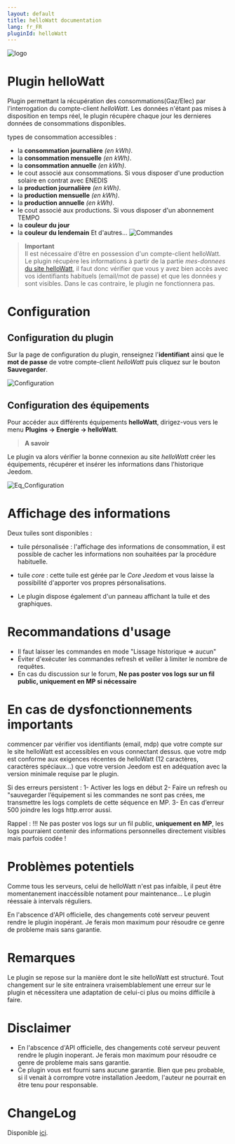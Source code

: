 ```yaml
---
layout: default
title: helloWatt documentation
lang: fr_FR
pluginId: helloWatt
---
```

![logo](https://limad.github.io/plugins-docs/plugin-helloWatt/images/logo.PNG)
# Plugin helloWatt

Plugin permettant la récupération des consommations(Gaz/Elec) par l'interrogation du compte-client *helloWatt*. Les données n'étant pas mises à disposition en temps réel, le plugin récupère chaque jour les dernieres données de consommations disponibles. 

types de consommation accessibles :
- la **consommation journalière** *(en kWh)*.
- la **consommation mensuelle** *(en kWh)*.
- la **consommation annuelle** *(en kWh)*.
- le cout associé aux consommations.
Si vous disposer d'une production solaire en contrat avec ENEDIS
- la **production journalière** *(en kWh)*.
- la **production mensuelle** *(en kWh)*.
- la **production annuelle** *(en kWh)*.
- le cout associé aux productions.
Si vous disposer d'un abonnement TEMPO
- la **couleur du jour**
- la **couleur du lendemain**
Et d'autres...
![Commandes](https://limad.github.io/plugins-docs/plugin-helloWatt/images/helloWatt_screenshot2.png)

>**Important**      
>Il est nécessaire d'être en possession d'un compte-client helloWatt. Le plugin récupère les informations à partir de la partie *mes-donnees* <a href="https://www.helloWatt.fr/mon-compte/ma-consommation/mes-donnees" target="_blank">du site helloWatt</a>, il faut donc vérifier que vous y avez bien accès avec vos identifiants habituels (email/mot de passe) et que les données y sont visibles. Dans le cas contraire, le plugin ne fonctionnera pas.

# Configuration

## Configuration du plugin

Sur la page de configuration du plugin, renseignez l'**identifiant** ainsi que le **mot de passe** de votre compte-client *helloWatt* puis cliquez sur le bouton **Sauvegarder**.

![Configuration](https://limad.github.io/plugins-docs/plugin-helloWatt/images/helloWatt_Eqconfig.png)

## Configuration des équipements

Pour accéder aux différents équipements **helloWatt**, dirigez-vous vers le menu **Plugins → Energie → helloWatt**.

> **A savoir**    

Le plugin va alors vérifier la bonne connexion au site *helloWatt* créer les équipements, récupérer et insérer les informations dans l'historique Jeedom.

![Eq_Configuration](https://limad.github.io/plugins-docs/plugin-helloWatt/images/helloWatt_config.png)

# Affichage des informations
Deux tuiles sont disponibles : 
- tuile pérsonalisée : l'affichage des informations de consommation, il est possible de cacher les informations non souhaitées par la procédure habituelle.
- tuile *core* : cette tuile est gérée par le *Core Jeedom* et vous laisse la possibilité d'apporter vos propres pérsonalisations.

- Le plugin dispose également d'un panneau affichant la tuile et des graphiques.

# Recommandations d'usage
- Il faut laisser les commandes en mode "Lissage historique => aucun"
- Éviter d'exécuter les commandes refresh et veiller à limiter le nombre de requêtes.
- En cas du discussion sur le forum, **Ne pas poster vos logs sur un fil public, uniquement en MP si nécessaire**

# En cas de dysfonctionnements importants
commencer par vérifier vos identifiants (email, mdp)
que votre compte sur le site helloWatt est accessibles en vous connectant dessus.
que votre mdp est conforme aux exigences récentes de helloWatt (12 caractères, caractères spéciaux…)
que votre version Jeedom est en adéquation avec la version minimale requise par le plugin.

Si des erreurs persistent :
1- Activer les logs en début
2- Faire un refresh ou "sauvegarder l’équipement si les commandes ne sont pas crées, me transmettre les logs complets de cette séquence en MP. 
3- En cas d’erreur 500 joindre les logs http.error aussi.

Rappel : !!! Ne pas poster vos logs sur un fil public, **uniquement en MP**, les logs pourraient contenir des informations personnelles directement visibles mais parfois codée !


# Problèmes potentiels

Comme tous les serveurs, celui de helloWatt n'est pas infaible, il peut être momentanement inaccéssible notament pour maintenance…
Le plugin réessaie à intervals réguliers.

En l'abscence d'API officielle, des changements coté serveur peuvent rendre le plugin inopérant. Je ferais mon maximum pour résoudre ce genre de probleme mais sans garantie.

# Remarques

Le plugin se repose sur la manière dont le site helloWatt est structuré. Tout changement sur le site entrainera vraisemblablement une erreur sur le plugin et nécessitera une adaptation de celui-ci plus ou moins difficile à faire.


# Disclaimer

-   En l'abscence d'API officielle, des changements coté serveur peuvent rendre le plugin inoperant. Je ferais mon maximum pour résoudre ce genre de probleme mais sans garantie.
-   Ce plugin vous est fourni sans aucune garantie. Bien que peu probable, si il venait à corrompre votre installation Jeedom, l'auteur ne pourrait en être tenu pour responsable.

# ChangeLog
Disponible [ici](./changelog.html).
